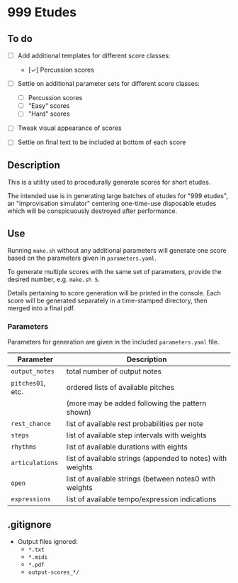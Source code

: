# 999 Etudes

## To do

- [ ] Add additional templates for different score classes:
    - [✓] Percussion scores
- [ ] Settle on additional parameter sets for different score classes:
    - [ ] Percussion scores
    - [ ] "Easy" scores
    - [ ] "Hard" scores
- [ ] Tweak visual appearance of scores
- [ ] Settle on final text to be included at bottom of each score


## Description

This is a utility used to procedurally generate scores for short etudes.

The intended use is in generating large batches of etudes for "999 etudes", an "improvisation simulator" centering one-time-use disposable etudes which will be conspicuously destroyed after performance.

## Use

Running ``make.sh`` without any additional parameters will generate one score based on the parameters given in ``parameters.yaml``.

To generate multiple scores with the same set of parameters, provide the desired number, e.g. ``make.sh 5``.

Details pertaining to score generation will be printed in the console. Each score will be generated separately in a time-stamped directory, then merged into a final pdf.

### Parameters

Parameters for generation are given in the included ``parameters.yaml`` file.

| Parameter           | Description                                                |
| ---                 | ---                                                        |
| ``output_notes``    | total number of output notes                               |
| ``pitches01``, etc. | ordered lists of available pitches                         |
|                     | (more may be added following the pattern shown)            |
| ``rest_chance``     | list of available rest probabilities per note              |
| ``steps``           | list of available step intervals with weights              |
| ``rhythms``         | list of available durations with eights                    |
| ``articulations``   | list of available strings (appended to notes) with weights |
| ``open``            | list of available strings (between notes0 with weights     |
| ``expressions``     | list of available tempo/expression indications             |

## .gitignore
- Output files ignored:
    - ``*.txt``
    - ``*.midi``
    - ``*.pdf``
    - ``output-scores_*/``





